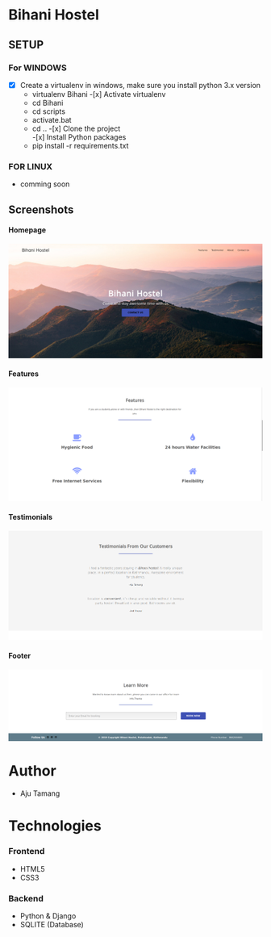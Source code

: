 # Bihani Hostel

## SETUP
### For WINDOWS
   -[x] Create a virtualenv in windows, make sure you install python 3.x version
       * virtualenv Bihani
    -[x] Activate virtualenv
       * cd Bihani
       * cd scripts
       * activate.bat
       * cd ..
    -[x] Clone the project  
    -[x] Install Python packages
       * pip install -r requirements.txt         

### FOR LINUX
- comming soon

## Screenshots

#### Homepage
![alt text](./screenshots/home.png)

#### Features
![alt text](./screenshots/features.png)

#### Testimonials
![alt text](./screenshots/testimonials.png)

#### Footer
![alt text](./screenshots/footer.png)


# Author
- Aju Tamang

# Technologies
### Frontend 
- HTML5
- CSS3

### Backend
- Python & Django
- SQLITE (Database)